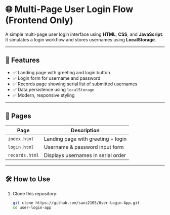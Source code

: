 # 🌐 Multi-Page User Login Flow (Frontend Only)

A simple multi-page user login interface using **HTML**, **CSS**, and **JavaScript**. It simulates a login workflow and stores usernames using **LocalStorage**.

---

## 🚀 Features

- ✅ Landing page with greeting and login button
- ✅ Login form for username and password
- ✅ Records page showing serial list of submitted usernames
- ✅ Data persistence using `localStorage`
- ✅ Modern, responsive styling

---

## 📁 Pages

| Page          | Description                            |
|---------------|----------------------------------------|
| `index.html`  | Landing page with greeting + login     |
| `login.html`  | Username & password input form         |
| `records.html`| Displays usernames in serial order     |

---

## 🛠️ How to Use

1. Clone this repository:
   ```bash
   git clone https://github.com/sanz2105/User-Login-App.git
   cd user-login-app
